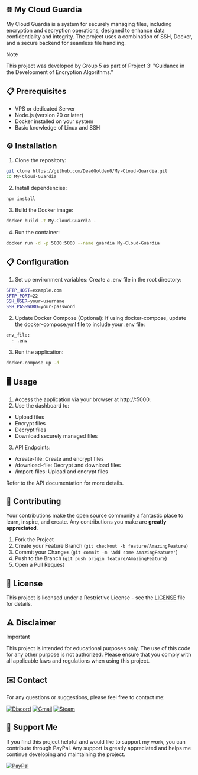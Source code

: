 ## 🌐 My Cloud Guardia

My Cloud Guardia is a system for securely managing files, including encryption and decryption operations, designed to enhance data confidentiality and integrity. The project uses a combination of SSH, Docker, and a secure backend for seamless file handling.

> [!NOTE]
> This project was developed by Group 5 as part of Project 3: "Guidance in the Development of Encryption Algorithms."

## 📋 Prerequisites

- VPS or dedicated Server
- Node.js (version 20 or later)
- Docker installed on your system
- Basic knowledge of Linux and SSH

## ⚙️ Installation

1. Clone the repository:

```bash
git clone https://github.com/DeadGolden0/My-Cloud-Guardia.git
cd My-Cloud-Guardia
```
 
2. Install dependencies:

```bash
npm install
```

3. Build the Docker image:

```bash
docker build -t My-Cloud-Guardia .
```

4. Run the container:

```bash
docker run -d -p 5000:5000 --name guardia My-Cloud-Guardia
```

## 📋 Configuration

1. Set up environment variables:
Create a .env file in the root directory:

```bash
SFTP_HOST=example.com
SFTP_PORT=22
SSH_USER=your-username
SSH_PASSWORD=your-password
```

2. Update Docker Compose (Optional):
If using docker-compose, update the docker-compose.yml file to include your .env file:

```bash
env_file:
  - .env
```

3. Run the application:

```bash
docker-compose up -d
```

## 🖥️ Usage

1. Access the application via your browser at http://<your-server-ip>:5000.
2. Use the dashboard to:

- Upload files
- Encrypt files
- Decrypt files
- Download securely managed files

3. API Endpoints:

- /create-file: Create and encrypt files
- /download-file: Decrypt and download files
- /import-files: Upload and encrypt files

Refer to the API documentation for more details.
 
## 🤝 Contributing

Your contributions make the open source community a fantastic place to learn, inspire, and create. Any contributions you make are **greatly appreciated**.

1. Fork the Project
2. Create your Feature Branch (`git checkout -b feature/AmazingFeature`)
3. Commit your Changes (`git commit -m 'Add some AmazingFeature'`)
4. Push to the Branch (`git push origin feature/AmazingFeature`)
5. Open a Pull Request

## 📝 License

This project is licensed under a Restrictive License - see the [LICENSE](LICENSE) file for details.

## ⚠️ Disclaimer

> [!IMPORTANT]
> This project is intended for educational purposes only. The use of this code for any other purpose is not authorized. 
> Please ensure that you comply with all applicable laws and regulations when using this project.

## ✉️ Contact

For any questions or suggestions, please feel free to contact me:

[![Discord](https://img.shields.io/badge/Discord-%235865F2.svg?style=for-the-badge&logo=discord&logoColor=white)](https://discord.gg/w92W7XR9Yg)
[![Gmail](https://img.shields.io/badge/Gmail-D14836?style=for-the-badge&logo=gmail&logoColor=white)](mailto:deadgolden9122@gmail.com)
[![Steam](https://img.shields.io/badge/steam-%23000000.svg?style=for-the-badge&logo=steam&logoColor=white)](https://steamcommunity.com/id/DeAdGoLdEn/)

## 💖 Support Me

If you find this project helpful and would like to support my work, you can contribute through PayPal. Any support is greatly appreciated and helps me continue developing and maintaining the project.

[![PayPal](https://img.shields.io/badge/PayPal-00457C?style=for-the-badge&logo=paypal&logoColor=white)](https://paypal.me/DeadGolden0)
